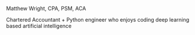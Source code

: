 Matthew Wright, CPA, PSM, ACA

Chartered Accountant + Python engineer who enjoys coding deep learning based artificial intelligence 
